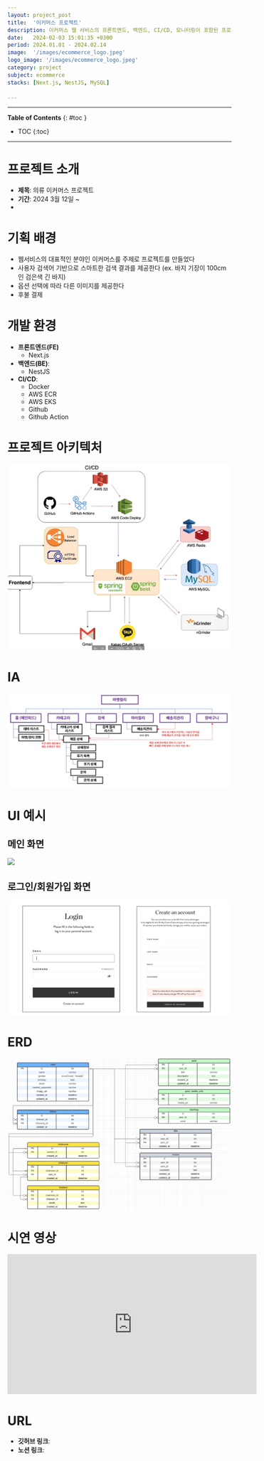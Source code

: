 ```yaml
---
layout: project_post
title:  '이커머스 프로젝트'
description: 이커머스 웹 서비스의 프론트엔드, 백엔드, CI/CD, 모니터링이 포함된 프로젝트
date:   2024-02-03 15:01:35 +0300
period: 2024.01.01 - 2024.02.14
image:  '/images/ecommerce_logo.jpeg'
logo_image: '/images/ecommerce_logo.jpeg'
category: project
subject: ecommerce
stacks: [Next.js, NestJS, MySQL]

---
```


---
**Table of Contents**
{: #toc }
*  TOC
{:toc}

---

# 프로젝트 소개

- **제목**: 의류 이커머스 프로젝트
- **기간**: 2024 3월 12일 ~
- 

# 기획 배경

- 웹서비스의 대표적인 분야인 이커머스를 주제로 프로젝트를 만들었다
- 사용자 검색어 기반으로 스마트한 검색 결과를 제공한다 (ex. 바지 기장이 100cm인 검은색 긴 바지)
- 옵션 선택에 따라 다른 이미지를 제공한다
- 후불 결제

# 개발 환경

- **프론트엔드(FE)**
  - Next.js
- **백엔드(BE)**: 
  - NestJS
- **CI/CD**: 
  - Docker
  - AWS ECR
  - AWS EKS
  - Github
  - Github Action

# 프로젝트 아키텍처

![](/images/ecommerce_architecture.png)


# IA

![](/images/ecommerce_ia.jpeg)

# UI 예시

## 메인 화면

![](/images/ecommerce_ui_main.png)

## 로그인/회원가입 화면

![](/images/ecommerce_ui_login.png)

# ERD

![](/images/ecommerce_erd.png)

# 시연 영상

<iframe width="560" height="315" src="https://www.youtube.com/embed/dJxa6DT5Dtc?si=-Sa4PYnS0an7U8U-" title="YouTube video player" frameborder="0" allow="accelerometer; autoplay; clipboard-write; encrypted-media; gyroscope; picture-in-picture; web-share" allowfullscreen></iframe>

# URL

- **깃허브 링크**: 
- **노션 링크**: 